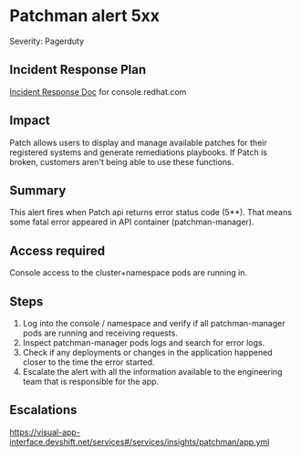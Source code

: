 # Patchman alert 5xx
Severity: Pagerduty

## Incident Response Plan
 [Incident Response Doc](https://docs.google.com/document/d/1AyEQnL4B11w7zXwum8Boty2IipMIxoFw1ri1UZB6xJE) for console.redhat.com

## Impact
Patch allows users to display and manage available patches for their registered systems and generate remediations playbooks. If Patch is broken, customers aren't being able to use these functions.

## Summary
This alert fires when Patch api returns error status code (5**). That means some fatal error appeared in API container (patchman-manager).

## Access required
Console access to the cluster+namespace pods are running in.

## Steps
1. Log into the console / namespace and verify if all patchman-manager pods are running and receiving requests.
2. Inspect patchman-manager pods logs and search for error logs.
3. Check if any deployments or changes in the application happened closer to the time the error started. 
4. Escalate the alert with all the information available to the engineering team that is responsible for the app.

## Escalations
https://visual-app-interface.devshift.net/services#/services/insights/patchman/app.yml
